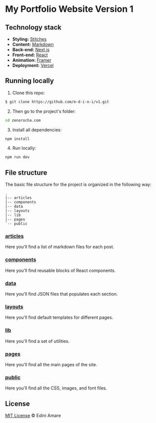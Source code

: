 # My Portfolio Website Version 1

## Technology stack

- **Styling:** [Stitches](https://stitches.dev/)
- **Content:** [Markdown](https://daringfireball.net/projects/markdown/)
- **Back-end:** [Next.js](https://nextjs.org/)
- **Front-end:** [React](https://reactjs.org/)
- **Animation:** [Framer](https://www.framer.com/docs/animation/)
- **Deployment:** [Vercel](https://vercel.com/)

## Running locally

1. Clone this repo:

```sh
$ git clone https://github.com/e-d-i-n-i/v1.git
```

2. Then go to the project's folder:

```sh
cd zenorocha.com
```

3. Install all dependencies:

```sh
npm install
```

4. Run locally:

```sh
npm run dev
```

## File structure

The basic file structure for the project is organized in the following way:

```
.
|-- articles
|-- components
|-- data
|-- layouts
|-- lib
|-- pages
`-- public
```

### [articles](https://github.com/zenorocha/zenorocha.com/tree/master/articles)

Here you'll find a list of markdown files for each post.

### [components](https://github.com/e-d-i-n-i/v1/tree/master/components)

Here you'll find reusable blocks of React components.

### [data](https://github.com/e-d-i-n-i/v1/tree/master/data)

Here you'll find JSON files that populates each section.

### [layouts](https://github.com/e-d-i-n-i/v1/tree/master/layouts)

Here you'll find default templates for different pages.

### [lib](https://github.com/e-d-i-n-i/v1/tree/master/lib)

Here you'll find a set of utilities.

### [pages](https://github.com/e-d-i-n-i/v1/tree/master/pages)

Here you'll find all the main pages of the site.

### [public](https://github.com/e-d-i-n-i/v1/blob/master/public)

Here you'll find all the CSS, images, and font files.

## License

[MIT License](http://edini.mit-license.org/) © Edini Amare

